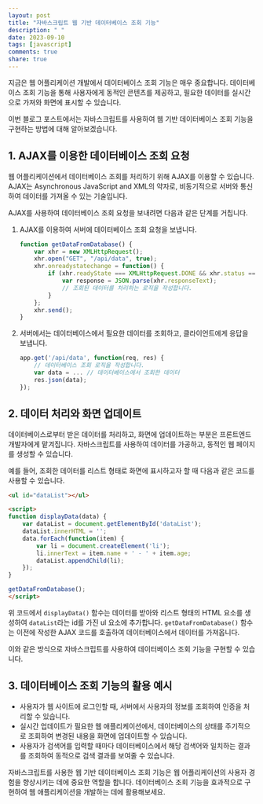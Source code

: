 ```yaml
---
layout: post
title: "자바스크립트 웹 기반 데이터베이스 조회 기능"
description: " "
date: 2023-09-10
tags: [javascript]
comments: true
share: true
---
```


지금은 웹 어플리케이션 개발에서 데이터베이스 조회 기능은 매우 중요합니다. 데이터베이스 조회 기능을 통해 사용자에게 동적인 콘텐츠를 제공하고, 필요한 데이터를 실시간으로 가져와 화면에 표시할 수 있습니다.

이번 블로그 포스트에서는 자바스크립트를 사용하여 웹 기반 데이터베이스 조회 기능을 구현하는 방법에 대해 알아보겠습니다. 

## 1. AJAX를 이용한 데이터베이스 조회 요청

웹 어플리케이션에서 데이터베이스 조회를 처리하기 위해 AJAX를 이용할 수 있습니다. AJAX는 Asynchronous JavaScript and XML의 약자로, 비동기적으로 서버와 통신하여 데이터를 가져올 수 있는 기술입니다.

AJAX를 사용하여 데이터베이스 조회 요청을 보내려면 다음과 같은 단계를 거칩니다.

1. AJAX를 이용하여 서버에 데이터베이스 조회 요청을 보냅니다. 

    ```javascript
    function getDataFromDatabase() {
        var xhr = new XMLHttpRequest();
        xhr.open("GET", "/api/data", true);
        xhr.onreadystatechange = function() {
            if (xhr.readyState === XMLHttpRequest.DONE && xhr.status === 200) {
                var response = JSON.parse(xhr.responseText);
                // 조회된 데이터를 처리하는 로직을 작성합니다.
            }
        };
        xhr.send();
    }
    ```

2. 서버에서는 데이터베이스에서 필요한 데이터를 조회하고, 클라이언트에게 응답을 보냅니다.

    ```javascript
    app.get('/api/data', function(req, res) {
        // 데이터베이스 조회 로직을 작성합니다.
        var data = ... // 데이터베이스에서 조회한 데이터
        res.json(data);
    });
    ```

## 2. 데이터 처리와 화면 업데이트

데이터베이스로부터 받은 데이터를 처리하고, 화면에 업데이트하는 부분은 프론트엔드 개발자에게 맡겨집니다. 자바스크립트를 사용하여 데이터를 가공하고, 동적인 웹 페이지를 생성할 수 있습니다.

예를 들어, 조회한 데이터를 리스트 형태로 화면에 표시하고자 할 때 다음과 같은 코드를 사용할 수 있습니다.

```html
<ul id="dataList"></ul>

<script>
function displayData(data) {
    var dataList = document.getElementById('dataList');
    dataList.innerHTML = '';
    data.forEach(function(item) {
        var li = document.createElement('li');
        li.innerText = item.name + ' - ' + item.age;
        dataList.appendChild(li);
    });
}

getDataFromDatabase();
</script>
```

위 코드에서 `displayData()` 함수는 데이터를 받아와 리스트 형태의 HTML 요소를 생성하여 `dataList`라는 id를 가진 ul 요소에 추가합니다. `getDataFromDatabase()` 함수는 이전에 작성한 AJAX 코드를 호출하여 데이터베이스에서 데이터를 가져옵니다.

이와 같은 방식으로 자바스크립트를 사용하여 데이터베이스 조회 기능을 구현할 수 있습니다.

## 3. 데이터베이스 조회 기능의 활용 예시

- 사용자가 웹 사이트에 로그인할 때, 서버에서 사용자의 정보를 조회하여 인증을 처리할 수 있습니다.
- 실시간 업데이트가 필요한 웹 애플리케이션에서, 데이터베이스의 상태를 주기적으로 조회하여 변경된 내용을 화면에 업데이트할 수 있습니다.
- 사용자가 검색어를 입력할 때마다 데이터베이스에서 해당 검색어와 일치하는 결과를 조회하여 동적으로 검색 결과를 보여줄 수 있습니다.

자바스크립트를 사용한 웹 기반 데이터베이스 조회 기능은 웹 어플리케이션의 사용자 경험을 향상시키는 데에 중요한 역할을 합니다. 데이터베이스 조회 기능을 효과적으로 구현하여 웹 애플리케이션을 개발하는 데에 활용해보세요.